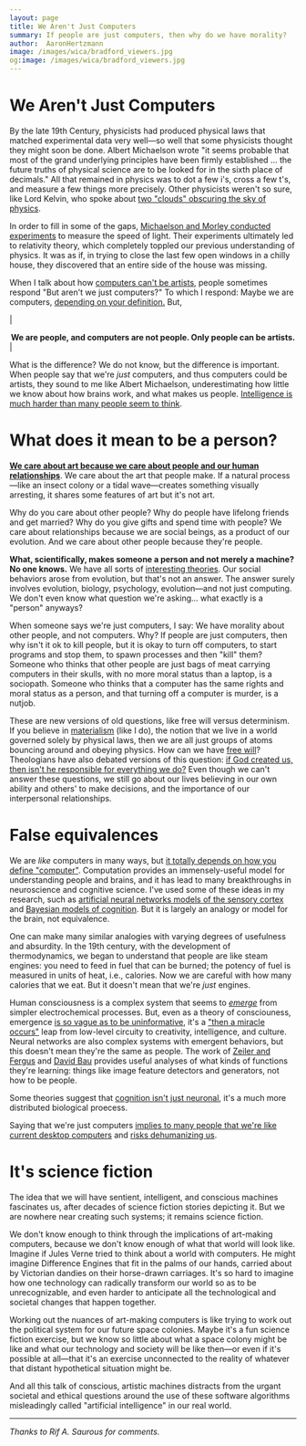 ```yaml
---
layout: page
title: We Aren't Just Computers
summary: If people are just computers, then why do we have morality?
author:  AaronHertzmann
image: /images/wica/bradford_viewers.jpg
og:image: /images/wica/bradford_viewers.jpg
---
```



# We Aren't Just Computers

By the late 19th Century, physicists had produced physical laws that matched experimental data very well—so well that some physicists thought they might soon be done. Albert Michaelson wrote "it seems probable that most of the grand underlying principles have been firmly established ... the future truths of physical science are to be looked for in the sixth place of decimals." All that remained in physics was to dot a few i's, cross a few t's, and measure a few things more precisely. Other physicists weren't so sure, like Lord Kelvin, who spoke about [two "clouds" obscuring the sky of physics](https://arxiv.org/abs/2106.16033).

In order to fill in some of the gaps, [Michaelson and Morley conducted experiments](https://en.wikipedia.org/wiki/Michelson%E2%80%93Morley_experiment) to measure the speed of light. Their experiments ultimately led to relativity theory, which completely toppled our previous understanding of physics.  It was as if, in trying to close the last few open windows in a chilly house, they discovered that an entire side of the house was missing.

When I talk about how [computers can't be artists](https://cacm.acm.org/magazines/2020/5/244330-computers-do-not-make-art-people-do/fulltext), people sometimes respond "But aren't we just computers?" To which I respond: Maybe we are computers, [depending on your definition.](https://www.frontiersin.org/articles/10.3389/fcomp.2022.810358/full) But,

| <center><b>We are people, and computers are not people. Only people can be artists.</b></center> | 

What is the difference? We do not know, but the difference is important.  When people say that we're _just_ computers, and thus computers could be artists, they sound to me like Albert Michaelson, underestimating how little we know about how brains work, and what makes us people.  [Intelligence is much harder than many people seem to think](https://arxiv.org/abs/2104.12871).

# What does it mean to be a person?

**[We care about art because we care about people and our human relationships](/2021/03/22/art-is-social.html)**.   We care about the art that people make.  If a natural process—like an insect colony or a tidal wave—creates something visually arresting, it shares some features of art but it's not art.

Why do you care about other people? Why do people have lifelong friends and get married? Why do you give gifts and spend time with people? We care about relationships because we are social beings, as a product of our evolution. And we care about other people because they're people.

**What, scientifically, makes someone a person and not merely a machine? No one knows.** We have all sorts of [interesting theories](https://www.nature.com/articles/s41583-022-00587-4). Our social behaviors arose from evolution, but that's not an answer.   The answer surely involves evolution, biology, psychology, evolution—and not just computing.  We don't even know what question we're asking... what exactly is a "person" anyways?

When someone says we're just computers, I say: We have morality about other people, and not computers. Why?  If people are just computers, then why isn't it ok to kill people, but it is okay to turn off computers, to start programs and stop them, to spawn processes and then "kill" them? Someone who thinks that other people are just bags of meat carrying computers in their skulls, with no more moral status than a laptop, is a sociopath.  Someone who thinks that a computer has the same rights and moral status as a person, and that turning off a computer is murder, is a nutjob.

These are new versions of old questions, like free will versus determinism. If you believe in [materialism](https://en.wikipedia.org/wiki/Materialism) (like I do), the notion that we live in a world governed solely by physical laws, then we are all just groups of atoms bouncing around and obeying physics. How can we have [free will](https://en.wikipedia.org/wiki/Free_will)?  Theologians have also debated versions of this question: [if God created us, then isn't he responsible for everything we do?](https://en.wikipedia.org/wiki/Free_will_in_theology)  Even though we can't answer these questions, we still go about our lives believing in our own ability and others' to make decisions, and the importance of our interpersonal relationships.  


# False equivalences

We are _like_ computers in many ways, but [it totally depends on how you define "computer"](https://www.frontiersin.org/articles/10.3389/fcomp.2022.810358/full). Computation provides an immensely-useful model for understanding people and brains, and it has lead to many breakthroughs in neuroscience and cognitive science. I've used some of these ideas in my research, such as [artificial neural networks models of the sensory cortex](https://www.nature.com/articles/nn.4244) and [Bayesian models of cognition](https://en.wikipedia.org/wiki/Bayesian_cognitive_science). But it is largely an analogy or model for the brain, not equivalence. 

One can make many similar analogies with varying degrees of usefulness and absurdity. In the 19th century, with the development of thermodynamics, we began to understand that people are like steam engines: you need to feed in fuel that can be burned; the potency of fuel is measured in units of heat, i.e., calories. Now we are careful with how many calories that we eat. But it doesn't mean that we're _just_  engines.

Human consciousness is a complex system that seems to [_emerge_](https://en.wikipedia.org/wiki/Emergence) from simpler electrochemical processes.  But, even as a theory of consciouness, emergence [is so vague as to be uninformative](https://www.nature.com/articles/s41583-022-00587-4), it's a ["then a miracle occurs"](https://www.researchgate.net/profile/Michael-Wade-5/publication/302632920/figure/fig2/AS:751645805789184@1556217733527/Then-a-Miracle-Occurs-Copyrighted-artwork-by-Sydney-Harris-Inc-All-materials-used-with.png) leap from low-level circuity to creativity, intelligence, and culture. Neural networks are also complex systems with emergent behaviors, but this doesn't mean they're the same as people. The work of [Zeiler and Fergus](https://link.springer.com/chapter/10.1007/978-3-319-10590-1_53) and [David Bau](https://baulab.info/) provides useful analyses of what kinds of functions they're learning: things like image feature detectors and generators, not how to be people.

Some theories suggest that [cognition isn't just neuronal](https://currentsciencedaily.com/stories/632512856-london-u-s-scientists-suggest-cognition-far-more-than-neuron-processing-in-the-brain), it's a much more distributed biological proecess.

Saying that we're just computers [implies to many people that we're like current desktop computers](https://arxiv.org/abs/2107.14042) and [risks dehumanizing us](https://youtu.be/wuU-5rGPbyg?t=780).


# It's science fiction

The idea that we will have sentient, intelligent, and conscious machines fascinates us, after decades of science fiction stories depicting it. But we are nowhere near creating such systems; it remains science fiction.

We don't know enough to think through the implications of art-making computers, because we don't know enough of what that world will look like. Imagine if Jules Verne tried to think about a world with computers. He might imagine Difference Engines that fit in the palms of our hands, carried about by Victorian dandies on their horse-drawn carriages. It's so hard to imagine how one technology can radically transform our world so as to be unrecognizable, and even harder to anticipate all the technological and societal changes that happen together.

Working out the nuances of art-making computers is like trying to work out the political system for our future space colonies. Maybe it's a fun science fiction exercise, but we know so little about what a space colony might be like and what our technology and society will be like then—or even if it's possible at all—that it's an exercise unconnected to the reality of whatever that distant hypothetical situation might be.

And all this talk of conscious, artistic machines distracts from the urgant societal and ethical questions around the use of these software algorithms misleadingly called "artificial intelligence" in our real world.


<hr>

_Thanks to Rif A. Saurous for comments._





